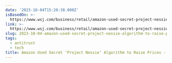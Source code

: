 ```yaml
---
date: '2023-10-04T15:20:38.000Z'
isBasedOn: >-
  https://www.wsj.com/business/retail/amazon-used-secret-project-nessie-algorithm-to-raise-prices-6c593706
link: >-
  https://www.wsj.com/business/retail/amazon-used-secret-project-nessie-algorithm-to-raise-prices-6c593706
slug: 2023-10-04-amazon-used-secret-project-nessie-algorithm-to-raise-prices-wsj
tags:
  - antitrust
  - tech
title: Amazon Used Secret ‘Project Nessie’ Algorithm to Raise Prices - WSJ
---
```


